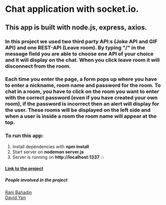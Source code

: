 # Chat application with socket.io.

## This app is built with node.js, express, axios.

### In this project we used two third party API:s (Joke API and GIF API) and one REST-API (Leave room). By typing "/" in the message field you are able to choose one API of your choice and it will display on the chat. When you click leave room it will disconnect from the room.

### Each time you enter the page, a form pops up where you have to enter a nickname, room name and password for the room. To chat in a room, you have to click on the room you want to enter with the correct password (even if you have created your own room), if the password is incorrect then an alert will display for the user. These rooms will be displayed on the left side and when a user is inside a room the room name will appear at the top.


### To run this app:
1. Install dependencies with **npm install**
2. Start server on **nodemon server.js**
3. Server is running on **http://localhost:1337** :boom:

#### [Link to the project](https://ranchino.github.io/socket-io-chat/)

##### People involved in the project
[Ranj Bahadin](https://www.linkedin.com/in/ranj-bahadin-764a69131/) <br/>
[David Yan](https://www.linkedin.com/in/david-yan97/)


